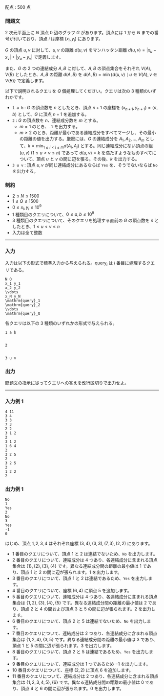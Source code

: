 配点 : $500$ 点

### 問題文

$2$ 次元平面上に $N$ 頂点 $0$ 辺のグラフ $G$ があります。頂点には $1$ から $N$ までの番号が付いており、頂点 $i$ は座標 $(x_i,y_i)$ にあります。

$G$ の頂点 $u,v$ に対して、$u,v$ の距離 $d(u,v)$ をマンハッタン距離 $d(u,v)=|x_u-x_v|+|y_u-y_v|$ で定義します。 

また、$G$ の $2$ つの連結成分 $A,B$ に対して、$A,B$ の頂点集合をそれぞれ $V(A),V(B)$ としたとき、$A,B$ の距離 $d(A,B)$ を $d(A,B)=\min\lbrace d(u,v)\mid u \in V(A), v\in V(B)\rbrace$ で定義します。

以下で説明されるクエリを $Q$ 個処理してください。クエリは次の $3$ 種類のいずれかです。

  * `1 a b` : $G$ の頂点数を $n$ としたとき、頂点 $n+1$ の座標を $(x_{n+1},y_{n+1})=(a,b)$ として、$G$ に頂点 $n+1$ を追加する。
  * `2` : $G$ の頂点数を $n$、連結成分数を $m$ とする。
    * $m=1$ のとき、`-1` を出力する。
    * $m\geq 2$ のとき、距離が最小である連結成分をすべてマージし、その最小の距離の値を出力する。厳密には、$G$ の連結成分を $A_1,A_2,\ldots,A_m$ として、$\displaystyle k=\min_{1\leq i\lt j\leq m} d(A_i,A_j)$ とする。同じ連結成分にない頂点の組 $(u,v)\ (1\leq u\lt v\leq n)$ であって $d(u,v)=k$ を満たすようなものすべてについて、頂点 $u$ と $v$ の間に辺を張る。その後、$k$ を出力する。
  * `3 u v` : 頂点 $u,v$ が同じ連結成分にあるならば `Yes` を、そうでないならば `No` を出力する。



### 制約

  * $2\leq N\leq 1500$
  * $1\leq Q\leq 1500$
  * $0\leq x_i,y_i\leq 10^9$
  * $1$ 種類目のクエリについて、$0\leq a,b\leq 10^9$
  * $3$ 種類目のクエリについて、そのクエリを処理する直前の $G$ の頂点数を $n$ としたとき、$1\leq u\lt v\leq n$
  * 入力は全て整数



* * *

### 入力

入力は以下の形式で標準入力から与えられる。$\mathrm{query}_i$ は $i$ 番目に処理するクエリである。
    
    
    N Q
    x_1 y_1
    x_2 y_2
    \vdots
    x_N y_N
    \mathrm{query}_1
    \mathrm{query}_2
    \vdots
    \mathrm{query}_Q

各クエリは以下の $3$ 種類のいずれかの形式で与えられる。
    
    
    1 a b
    
    
    2
    
    
    3 u v

### 出力

問題文の指示に従ってクエリへの答えを改行区切りで出力せよ。

* * *

### 入力例 1
    
    
    4 11
    3 4
    3 3
    7 3
    2 2
    3 1 2
    2
    3 1 2
    1 6 4
    2
    3 2 5
    2
    3 2 5
    2
    1 2 2
    2

### 出力例 1
    
    
    No
    1
    Yes
    2
    No
    3
    Yes
    -1
    0

はじめ、頂点 $1,2,3,4$ はそれぞれ座標 $(3,4),(3,3),(7,3),(2,2)$ にあります。

  * $1$ 番目のクエリについて、頂点 $1$ と $2$ は連結でないため、`No` を出力します。
  * $2$ 番目のクエリについて、連結成分は $4$ つあり、各連結成分に含まれる頂点集合は $\lbrace 1\rbrace, \lbrace 2\rbrace, \lbrace 3\rbrace, \lbrace 4\rbrace$ です。異なる連結成分間の距離の最小値は $1$ であり、頂点 $1$ と $2$ の間に辺が張られます。$1$ を出力します。
  * $3$ 番目のクエリについて、頂点 $1$ と $2$ は連結であるため、`Yes` を出力します。
  * $4$ 番目のクエリについて、座標 $(6,4)$ に頂点 $5$ を追加します。
  * $5$ 番目のクエリについて、連結成分は $4$ つあり、各連結成分に含まれる頂点集合は $\lbrace 1,2\rbrace,\lbrace 3\rbrace,\lbrace 4\rbrace,\lbrace 5\rbrace$ です。異なる連結成分間の距離の最小値は $2$ であり、頂点 $2$ と $4$ の間および頂点 $3$ と $5$ の間に辺が張られます。$2$ を出力します。
  * $6$ 番目のクエリについて、頂点 $2$ と $5$ は連結でないため、`No` を出力します。
  * $7$ 番目のクエリについて、連結成分は $2$ つあり、各連結成分に含まれる頂点集合は $\lbrace 1,2,4\rbrace,\lbrace 3,5\rbrace$ です。異なる連結成分間の距離の最小値は $3$ であり、頂点 $1$ と $5$ の間に辺が張られます。$3$ を出力します。
  * $8$ 番目のクエリについて、頂点 $2$ と $5$ は連結であるため、`Yes` を出力します。
  * $9$ 番目のクエリについて、連結成分は $1$ つであるため $-1$ を出力します。
  * $10$ 番目のクエリについて、座標 $(2,2)$ に頂点 $6$ を追加します。
  * $11$ 番目のクエリについて、連結成分は $2$ つあり、各連結成分に含まれる頂点集合は $\lbrace 1,2,3,4,5\rbrace,\lbrace 6\rbrace$ です。異なる連結成分間の距離の最小値は $0$ であり、頂点 $4$ と $6$ の間に辺が張られます。$0$ を出力します。